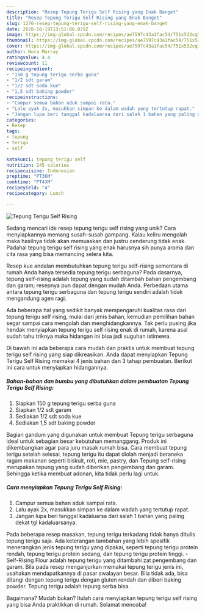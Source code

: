 ```yaml
---
description: "Resep Tepung Terigu Self Rising yang Enak Banget"
title: "Resep Tepung Terigu Self Rising yang Enak Banget"
slug: 1276-resep-tepung-terigu-self-rising-yang-enak-banget
date: 2020-10-19T13:51:06.879Z
image: https://img-global.cpcdn.com/recipes/ae7597c43a1fac54/751x532cq70/tepung-terigu-self-rising-foto-resep-utama.jpg
thumbnail: https://img-global.cpcdn.com/recipes/ae7597c43a1fac54/751x532cq70/tepung-terigu-self-rising-foto-resep-utama.jpg
cover: https://img-global.cpcdn.com/recipes/ae7597c43a1fac54/751x532cq70/tepung-terigu-self-rising-foto-resep-utama.jpg
author: Nora Murray
ratingvalue: 4.4
reviewcount: 11
recipeingredient:
- "150 g tepung terigu serba guna"
- "1/2 sdt garam"
- "1/2 sdt soda kue"
- "1,5 sdt baking powder"
recipeinstructions:
- "Campur semua bahan aduk sampai rata."
- "Lalu ayak 2x, masukkan simpan ke dalam wadah yang tertutup rapat."
- "Jangan lupa beri tanggal kadaluarsa dari salah 1 bahan yang paling dekat tgl kadaluarsanya."
categories:
- Resep
tags:
- tepung
- terigu
- self

katakunci: tepung terigu self 
nutrition: 245 calories
recipecuisine: Indonesian
preptime: "PT36M"
cooktime: "PT43M"
recipeyield: "4"
recipecategory: Lunch

---
```



![Tepung Terigu Self Rising](https://img-global.cpcdn.com/recipes/ae7597c43a1fac54/751x532cq70/tepung-terigu-self-rising-foto-resep-utama.jpg)

Sedang mencari ide resep tepung terigu self rising yang unik? Cara menyiapkannya memang susah-susah gampang. Kalau keliru mengolah maka hasilnya tidak akan memuaskan dan justru cenderung tidak enak. Padahal tepung terigu self rising yang enak harusnya sih punya aroma dan cita rasa yang bisa memancing selera kita.

Resep kue andalan membutuhkan tepung terigu self-rising sementara di rumah Anda hanya tersedia tepung terigu serbaguna? Pada dasarnya, tepung self-rising adalah tepung yang sudah ditambah bahan pengembang dan garam; resepnya pun dapat dengan mudah Anda. Perbedaan utama antara tepung terigu serbaguna dan tepung terigu sendiri adalah tidak mengandung agen ragi.

Ada beberapa hal yang sedikit banyak mempengaruhi kualitas rasa dari tepung terigu self rising, mulai dari jenis bahan, kemudian pemilihan bahan segar sampai cara mengolah dan menghidangkannya. Tak perlu pusing jika hendak menyiapkan tepung terigu self rising enak di rumah, karena asal sudah tahu triknya maka hidangan ini bisa jadi suguhan istimewa.


Di bawah ini ada beberapa cara mudah dan praktis untuk membuat tepung terigu self rising yang siap dikreasikan. Anda dapat menyiapkan Tepung Terigu Self Rising memakai 4 jenis bahan dan 3 tahap pembuatan. Berikut ini cara untuk menyiapkan hidangannya.

<!--inarticleads1-->

##### Bahan-bahan dan bumbu yang dibutuhkan dalam pembuatan Tepung Terigu Self Rising:

1. Siapkan 150 g tepung terigu serba guna
1. Siapkan 1/2 sdt garam
1. Sediakan 1/2 sdt soda kue
1. Sediakan 1,5 sdt baking powder


Bagian gandum yang digunakan untuk membuat Tepung terigu serbaguna ideal untuk sebagian besar kebutuhan memanggang. Produk ini dikembangkan agar para juru masak rumah bisa. Cara membuat tepung terigu setelah selesai, tepung terigu itu dapat diolah menjadi beraneka ragam makanan seperti biskuit, roti, mie, pastry, dan Tepung self-rising merupakan tepung yang sudah diberikan pengembang dan garam. Sehingga ketika membuat adonan, kita tidak perlu lagi untuk. 

<!--inarticleads2-->

##### Cara menyiapkan Tepung Terigu Self Rising:

1. Campur semua bahan aduk sampai rata.
1. Lalu ayak 2x, masukkan simpan ke dalam wadah yang tertutup rapat.
1. Jangan lupa beri tanggal kadaluarsa dari salah 1 bahan yang paling dekat tgl kadaluarsanya.


Pada beberapa resep masakan, tepung terigu terkadang tidak hanya ditulis tepung terigu saja. Ada keterangan tambahan yang lebih spesifik menerangkan jenis tepung terigu yang dipakai, seperti tepung terigu protein rendah, tepung terigu protein sedang, dan tepung terigu protein tinggi. - Self-Rising Flour adalah tepung terigu yang ditambahi zat pengembang dan garam. Bila pada resep menganjurkan memakai tepung terigu jenis ini, usahakan mendapatkannya di pasar swalayan besar. Bila tidak ada, bisa ditangi dengan tepung terigu dengan gluten rendah dan diberi baking powder. Tepung terigu adalah tepung serba bisa. 

Bagaimana? Mudah bukan? Itulah cara menyiapkan tepung terigu self rising yang bisa Anda praktikkan di rumah. Selamat mencoba!
